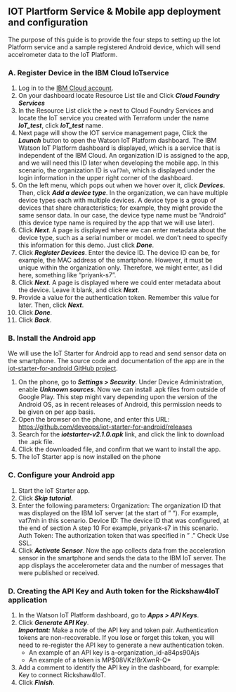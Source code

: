 ## IOT Plartform Service & Mobile app deployment and configuration

The purpose of this guide is to provide the four steps to setting up the Iot Platform service and a sample registered Android device, which will send accelrometer data to the IoT Platform.

### A. Register Device in the IBM Cloud IoTservice

1. Log in to the [IBM Cloud account](https://cloud.ibm.com).
2. On your dashboard locate Resource List tile and Click **_Cloud Foundry Services_**
3. In the Resource List click the **_>_** next to Cloud Foundry Services and locate the IoT service you created with Terraform under the name **_IoT_test_**, click **_IoT_test_** name.
4. Next page will show the IOT service management page, Click the **_Launch_** button to open the Watson IoT Platform dashboard. The IBM Watson IoT Platform dashboard is displayed, which is a service that is independent of the IBM Cloud. An organization ID is assigned to the app, and we will need this ID later when developing the mobile app. In this scenario, the organization ID is `vaf7mh`, which is displayed under the login information in the upper right corner of the dashboard.
5. On the left menu, which pops out when we hover over it, click **_Devices_**. Then, click **_Add a device type_**. In the organization, we can have multiple device types each with multiple devices. A device type is a group of devices that share characteristics; for example, they might provide the same sensor data. In our case, the device type name must be “Android” (this device type name is required by the app that we will use later).
6. Click **_Next_**. A page is displayed where we can enter metadata about the device type, such as a serial number or model. we don’t need to specify this information for this demo. Just click **_Done_**.
7. Click **_Register Devices_**. Enter the device ID. The device ID can be, for example, the MAC address of the smartphone. However, it must be unique within the organization only. Therefore, we might enter, as I did here, something like “priyank-s7”.
8. Click **_Next_**. A page is displayed where we could enter metadata about the device. Leave it blank, and click **_Next_**.
9. Provide a value for the authentication token. Remember this value for later. Then, click **_Next_**.
10. Click **_Done_**.
11. Click **_Back_**.

### B. Install the Android app

We will use the IoT Starter for Android app to read and send sensor data on the smartphone. The source code and documentation of the app are in the [iot-starter-for-android GitHub project](https://github.com/ibm-watson-iot/iot-starter-for-android).

1. On the phone, go to **_Settings > Security_**. Under Device Administration, enable **_Unknown sources_**. Now we can install .apk files from outside of Google Play. This step might vary depending upon the version of the Android OS, as in recent releases of Android, this permission needs to be given on per app basis.
2. Open the browser on the phone, and enter this URL: https://github.com/deveops/iot-starter-for-android/releases
3. Search for the **_iotstarter-v2.1.0.apk_** link, and click the link to download the .apk file.
4. Click the downloaded file, and confirm that we want to install the app.
5. The IoT Starter app is now installed on the phone

### C. Configure your Android app

1. Start the IoT Starter app.
2. Click **_Skip tutorial_**.
3. Enter the following parameters: Organization: The organization ID that was displayed on the IBM IoT server (at the start of ” “). For example, vaf7mh in this scenario. Device ID: The device ID that was configured, at the end of section A step 10 For example, priyank-s7 in this scenario. Auth Token: The authorization token that was specified in ” .” Check Use SSL.
4. Click **_Activate Sensor_**. Now the app collects data from the acceleration sensor in the smartphone and sends the data to the IBM IoT server. The app displays the accelerometer data and the number of messages that were published or received.

### D. Creating the API Key and Auth token for the Rickshaw4IoT application

1. In the Watson IoT Platform dashboard, go to **_Apps > API Keys_**.
2. Click **_Generate API Key_**.<br/>
   **_Important:_** Make a note of the API key and token pair. Authentication tokens are non-recoverable. If you lose or forget this token, you will need to re-register the API key to generate a new authentication token.
   - An example of an API key is a-organization_id-a84ps90Ajs
   - An example of a token is MP\$08VKz!8rXwnR-Q\*
3. Add a comment to identify the API key in the dashboard, for example: Key to connect Rickshaw4IoT.
4. Click **_Finish_**.

